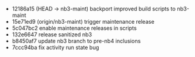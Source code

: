 - 12186a15 (HEAD -> nb3-maint) backport improved build scripts to nb3-maint
- 15e71ed9 (origin/nb3-maint) trigger maintenance release
- 5c047bc2 enable maintenance releases in scripts
- 132e6647 release sanitized nb3
- b8450af7 update nb3 branch to pre-nb4 inclusions
- 7ccc94ba fix activity run state bug
